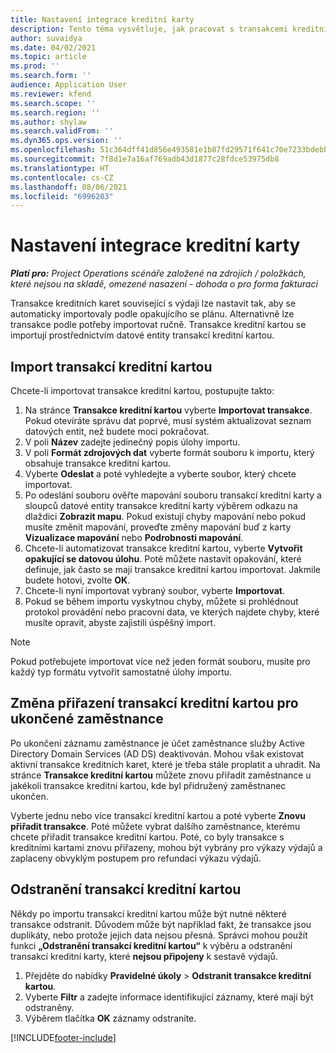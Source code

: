```yaml
---
title: Nastavení integrace kreditní karty
description: Tento téma vysvětluje, jak pracovat s transakcemi kreditních karet, které souvisejí s výdaji.
author: suvaidya
ms.date: 04/02/2021
ms.topic: article
ms.prod: ''
ms.search.form: ''
audience: Application User
ms.reviewer: kfend
ms.search.scope: ''
ms.search.region: ''
ms.author: shylaw
ms.search.validFrom: ''
ms.dyn365.ops.version: ''
ms.openlocfilehash: 51c364dff41d856e493581e1b87fd29571f641c70e7233bdebb910efbc64b983
ms.sourcegitcommit: 7f8d1e7a16af769adb43d1877c28fdce53975db8
ms.translationtype: HT
ms.contentlocale: cs-CZ
ms.lasthandoff: 08/06/2021
ms.locfileid: "6996203"
---
```

# <a name="set-up-credit-card-integration"></a>Nastavení integrace kreditní karty

_**Platí pro:** Project Operations scénáře založené na zdrojích / položkách, které nejsou na skladě, omezené nasazení - dohoda o pro forma fakturaci_

Transakce kreditních karet související s výdaji lze nastavit tak, aby se automaticky importovaly podle opakujícího se plánu. Alternativně lze transakce podle potřeby importovat ručně. Transakce kreditní kartou se importují prostřednictvím datové entity transakcí kreditní kartou.

## <a name="import-credit-card-transactions"></a>Import transakcí kreditní kartou

Chcete-li importovat transakce kreditní kartou, postupujte takto:

1. Na stránce **Transakce kreditní kartou** vyberte **Importovat transakce**. Pokud otevíráte správu dat poprvé, musí systém aktualizovat seznam datových entit, než budete moci pokračovat.
2. V poli **Název** zadejte jedinečný popis úlohy importu.
3. V poli **Formát zdrojových dat** vyberte formát souboru k importu, který obsahuje transakce kreditní kartou.
4. Vyberte **Odeslat** a poté vyhledejte a vyberte soubor, který chcete importovat.
5. Po odeslání souboru ověřte mapování souboru transakcí kreditní karty a sloupců datové entity transakce kreditní karty výběrem odkazu na dlaždici **Zobrazit mapu**. Pokud existují chyby mapování nebo pokud musíte změnit mapování, proveďte změny mapování buď z karty **Vizualizace mapování** nebo **Podrobnosti mapování**.
6. Chcete-li automatizovat transakce kreditní kartou, vyberte **Vytvořit opakující se datovou úlohu**. Poté můžete nastavit opakování, které definuje, jak často se mají transakce kreditní kartou importovat. Jakmile budete hotovi, zvolte **OK**.
7. Chcete-li nyní importovat vybraný soubor, vyberte **Importovat**.
8. Pokud se během importu vyskytnou chyby, můžete si prohlédnout protokol provádění nebo pracovní data, ve kterých najdete chyby, které musíte opravit, abyste zajistili úspěšný import.

> [!NOTE]
> Pokud potřebujete importovat více než jeden formát souboru, musíte pro každý typ formátu vytvořit samostatné úlohy importu.

## <a name="reassign-the-credit-card-transactions-for-terminated-employees"></a>Změna přiřazení transakcí kreditní kartou pro ukončené zaměstnance

Po ukončení záznamu zaměstnance je účet zaměstnance služby Active Directory Domain Services (AD DS) deaktivován. Mohou však existovat aktivní transakce kreditních karet, které je třeba stále proplatit a uhradit. Na stránce **Transakce kreditní kartou** můžete znovu přiřadit zaměstnance u jakékoli transakce kreditní kartou, kde byl přidružený zaměstnanec ukončen.

Vyberte jednu nebo více transakcí kreditní kartou a poté vyberte **Znovu přiřadit transakce**. Poté můžete vybrat dalšího zaměstnance, kterému chcete přiřadit transakce kreditní kartou. Poté, co byly transakce s kreditními kartami znovu přiřazeny, mohou být vybrány pro výkazy výdajů a zaplaceny obvyklým postupem pro refundaci výkazu výdajů.

## <a name="delete-credit-card-transactions"></a>Odstranění transakcí kreditní kartou 

Někdy po importu transakcí kreditní kartou může být nutné některé transakce odstranit. Důvodem může být například fakt, že transakce jsou duplikáty, nebo protože jejich data nejsou přesná. Správci mohou použít funkci **„Odstranění transakcí kreditní kartou“** k výběru a odstranění transakcí kreditní karty, které **nejsou připojeny** k sestavě výdajů. 

1. Přejděte do nabídky **Pravidelné úkoly** > **Odstranit transakce kreditní kartou**.
2. Vyberte **Filtr** a zadejte informace identifikující záznamy, které mají být odstraněny.
3. Výběrem tlačítka **OK** záznamy odstraníte. 

[!INCLUDE[footer-include](../includes/footer-banner.md)]
